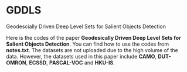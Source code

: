 # GDDLS
Geodescially Driven Deep Level Sets for Salient Objects Detection

Here is the codes of the paper **Geodesically Driven Deep Level Sets for Salient Objects Detection**. You can find how to use the codes from **notes.txt**.
The datasets are not uploaded due to the high volume of the data. However, the datasets used in this paper include **CAMO**, **DUT-OMRON**, **ECSSD**, **PASCAL-VOC**
 and **HKU-IS**.
